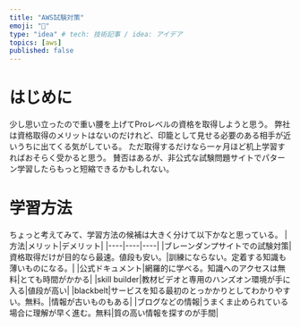 ```yaml
---
title: "AWS試験対策"
emoji: "🐷"
type: "idea" # tech: 技術記事 / idea: アイデア
topics: [aws]
published: false
---
```

# はじめに
少し思い立ったので重い腰を上げてProレベルの資格を取得しようと思う。
弊社は資格取得のメリットはないのだけれど、印籠として見せる必要のある相手が近いうちに出てくる気がしている。
ただ取得するだけなら一ヶ月ほど机上学習すればおそらく受かると思う。
賛否はあるが、非公式な試験問題サイトでパターン学習したらもっと短縮できるかもしれない。

# 学習方法
ちょっと考えてみて、学習方法の候補は大きく分けて以下かなと思っている。
|方法|メリット|デメリット|
|----|----|----|
|ブレーンダンプサイトでの試験対策|資格取得だけが目的なら最速。値段も安い。|訓練にならない。定着する知識も薄いものになる。|
|公式ドキュメント|網羅的に学べる。知識へのアクセスは無料|とても時間がかかる|
|skill builder|教材ビデオと専用のハンズオン環境が手に入る|値段が高い|
|blackbelt|サービスを知る最初のとっかかりとしてわかりやすい。無料。|情報が古いものもある|
|ブログなどの情報|うまくま止められている場合に理解が早く進む。無料|質の高い情報を探すのが手間|
